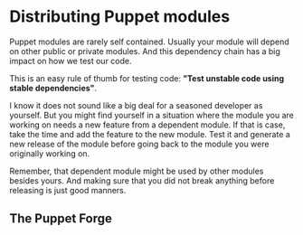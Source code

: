 # Distributing Puppet modules

Puppet modules are rarely self contained. Usually your module will depend on other public or private modules. And this dependency chain has a big impact on how we test our code.

This is an easy rule of thumb for testing code: **"Test unstable code using stable dependencies"**.

I know it does not sound like a big deal for a seasoned developer as yourself. But you might find yourself in a situation where the module you are working on needs a new feature from a dependent module. If that is case, take the time and add the feature to the new module. Test it and generate a new release of the module before going back to the module you were originally working on.

Remember, that dependent module might be used by other modules besides yours. And making sure that you did not break anything before releasing is just good manners.

## The Puppet Forge


